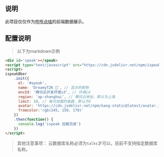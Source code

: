 ## 说明

此项目仅仅作为[哔哔点啥](https://immmmm.com/bb-by-wechat-pro/)的前端数据展示。

## 配置说明

> 以下为markdown示例

```markdown
<div id='speak'></speak>
<script type="text/javascript" src="https://cdn.jsdelivr.net/npm/ispeak-bber@1.1.1-beta/ispeak-bber.min.js" charset="utf-8" ></script>
<script>
ispeakBber
    .init({
      el: '#speak',
      name: 'DreamyTZK 🦄', // 显示的昵称
      envId: '腾讯云开发环境id', // 环境id
      region: 'ap-shanghai', // 腾讯云地址，默认为上海
      limit: 10, // 每次加载的条数，默认为5
      avatar: 'https://cdn.jsdelivr.net/npm/kang-static@latest/avatar.jpg',
      fromcolor:'rgb(245, 150, 170)'
    })
    .then(function() {
      console.log('ispeak 加载完成')
    })
</script>
```

> 其他注意事项： 云数据库名称必须为`talks`才可以，目前不支持指定数据库名称。
